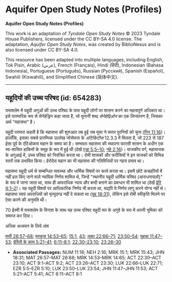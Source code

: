 # Aquifer Open Study Notes (Profiles)

**Aquifer Open Study Notes (Profiles)**

This work is an adaptation of *Tyndale Open Study Notes* © 2023 Tyndale House Publishers, licensed under the CC BY\-SA 4\.0 license. The adaptation, *Aquifer Open Study Notes*, was created by BiblioNexus and is also licensed under CC BY\-SA 4\.0\.

This resource has been adapted into multiple languages, including English, Tok Pisin, Arabic (عربي), French (Français), Hindi (हिंदी), Indonesian (Bahasa Indonesia), Portuguese (Português), Russian (Русский), Spanish (Español), Swahili (Kiswahili), and Simplified Chinese (简体中文).



--------------------------------

## यहूदियों की उच्च परिषद (id: 654283)

यरूशलेम में यहूदी अगुओं की उच्च परिषद के पास यहूदी लोगों पर शासन करने का महत्वपूर्ण अधिकार था। इसे पारम्परिक रूप से सेनेहेड्रिन कहा जाता है, जो यूनानी शब्द *सेनेहेद्रिओन* का एक लिप्यंतरण है, जिसका अर्थ "महासभा" है।

यहूदी परम्परा कहती है कि महासभा की शुरुआत तब हुई जब मूसा ने सत्तर पुरनियों को चुना ([गिन 11:16](https://ref.ly/Num11:16))। हालाँकि, इसका सबसे प्रारम्भिक उल्लेख जोसेफस के *अंटिकिटीस* 12\.3\.3 में मिलता है, जो 223 से 187 ईसा पूर्व के एंटिओकस महान के समय का है। सम्भवतः महासभा की स्थापना फारसी शासन के अधीन एक स्व\-शासित हाकिमों के समूह के रूप में हुई थी (देखें [एज्रा 5:5–10](https://ref.ly/Ezra5:5-Ezra5:10); [नहे 2:16](https://ref.ly/Neh2:16))। याजकीय वर्ग, महायाजक के अगुआई में, उच्च परिषद को नियंत्रित करता था। रोमी शासकों और फरीसियों ने इन याजकों को विभिन्न स्तरों तक प्रभावित किया। हेरोदेस महान का भी महासभा की गतिविधियों पर गहरा प्रभाव था।

महासभा यहूदी धर्म से सम्बन्धित व्यवस्था और धार्मिक विषयों पर कार्य करता था। इसमें छोटे कचहरियों में नहीं हल किए जाने वाले न्यायिक निर्णय शामिल थे, जिन्हें "स्थानीय यहूदी धार्मिक परिषद (आराधनायलों)" के रूप में जाना जाता था, साथ ही आपराधिक न्याय और बन्दी बनाने का प्रबन्धन भी शामिल था (देखें [प्रेरि 9:1–2](https://ref.ly/Acts9:1-Acts9:2))। यह यहूदी विषयों पर आधिकारिक निर्णय भी करता था, यद्यपि ये निर्णय लागू करने योग्य नहीं थे। महासभा स्वयं अपराधियों को मृत्युदण्ड नहीं दे सकता था ([यूह 18:31](https://ref.ly/John18:31)), लेकिन इसे रोमी स्वीकृति मिलने पर ऐसा करने की अनुमति थी।

70 ईस्वी में यरूशलेम के विनाश के साथ यह उच्च परिषद यहूदी मत के अगुवे के रूप में अपनी भूमिका को समाप्त कर दिया।

अधिक अध्ययन के लिये अंश

[मत्ती 26:57–68](https://ref.ly/Matt26:57-Matt26:68); [मरकुस 14:53–65](https://ref.ly/Mark14:53-Mark14:65); [15:1](https://ref.ly/Mark15:1), [43](https://ref.ly/Mark15:43); [लूका 22:66–71](https://ref.ly/Luke22:66-Luke22:71); [23:50–54](https://ref.ly/Luke23:50-Luke23:54); [यूहन्ना 11:47–53](https://ref.ly/John11:47-John11:53); [प्रेरितों के काम 5:21–41](https://ref.ly/Acts5:21-Acts5:41); [6:11–8:1](https://ref.ly/Acts6:11-Acts8:1); [22:30–23:10](https://ref.ly/Acts22:30-Acts23:10); [23:26–30](https://ref.ly/Acts23:26-Acts23:30)

* **Associated Passages:** NUM 11:16; NEH 2:16; MRK 15:1; MRK 15:43; JHN 18:31; MAT 26:57–MAT 26:68; MRK 14:53–MRK 14:65; ACT 22:30–ACT 23:10; ACT 9:1–ACT 9:2; ACT 23:26–ACT 23:30; LUK 22:66–LUK 22:71; EZR 5:5–EZR 5:10; LUK 23:50–LUK 23:54; JHN 11:47–JHN 11:53; ACT 5:21–ACT 5:41; ACT 6:11–ACT 8:1

